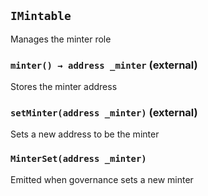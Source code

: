 ## `IMintable`

Manages the minter role




### `minter() → address _minter` (external)

Stores the minter address




### `setMinter(address _minter)` (external)

Sets a new address to be the minter





### `MinterSet(address _minter)`

Emitted when governance sets a new minter






